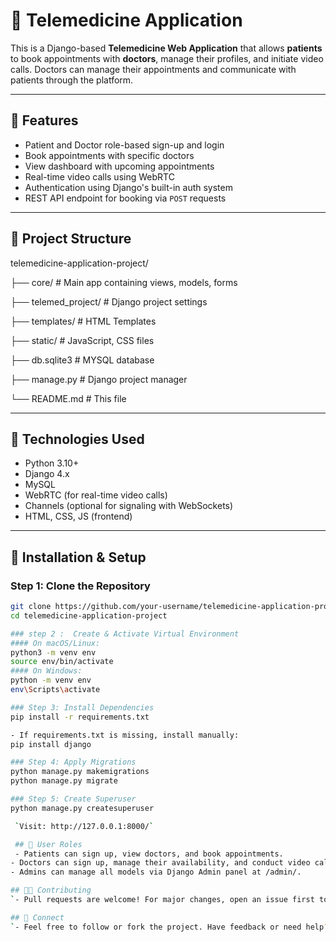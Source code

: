 # 🏥 Telemedicine Application

This is a Django-based **Telemedicine Web Application** that allows **patients** to book appointments with **doctors**, manage their profiles, and initiate video calls. Doctors can manage their appointments and communicate with patients through the platform.

---

## 🚀 Features

- Patient and Doctor role-based sign-up and login
- Book appointments with specific doctors
- View dashboard with upcoming appointments
- Real-time video calls using WebRTC
- Authentication using Django's built-in auth system
- REST API endpoint for booking via `POST` requests

---

## 📁 Project Structure

telemedicine-application-project/

├── core/ # Main app containing views, models, forms

├── telemed_project/ # Django project settings

├── templates/ # HTML Templates

├── static/ # JavaScript, CSS files

├── db.sqlite3 # MYSQL database 

├── manage.py # Django project manager

└── README.md # This file


---

## 🧰 Technologies Used

- Python 3.10+
- Django 4.x
-  MySQL
- WebRTC (for real-time video calls)
- Channels (optional for signaling with WebSockets)
- HTML, CSS, JS (frontend)

---

## 🔧 Installation & Setup

### Step 1: Clone the Repository

```bash 
git clone https://github.com/your-username/telemedicine-application-project.git
cd telemedicine-application-project

### step 2 :  Create & Activate Virtual Environment
#### On macOS/Linux:
python3 -m venv env
source env/bin/activate
#### On Windows:
python -m venv env
env\Scripts\activate

### Step 3: Install Dependencies
pip install -r requirements.txt

- If requirements.txt is missing, install manually:
pip install django

### Step 4: Apply Migrations
python manage.py makemigrations
python manage.py migrate

### Step 5: Create Superuser
python manage.py createsuperuser

 `Visit: http://127.0.0.1:8000/`

 ## 👥 User Roles
 - Patients can sign up, view doctors, and book appointments.
- Doctors can sign up, manage their availability, and conduct video calls.
- Admins can manage all models via Django Admin panel at /admin/.

## 👨‍💻 Contributing
`- Pull requests are welcome! For major changes, open an issue first to discuss what you would like to change.`

## 🔗 Connect
`- Feel free to follow or fork the project. Have feedback or need help? Open an issue!`
